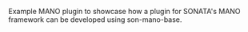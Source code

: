 Example MANO plugin to showcase how a plugin for SONATA's MANO framework can be developed using son-mano-base.